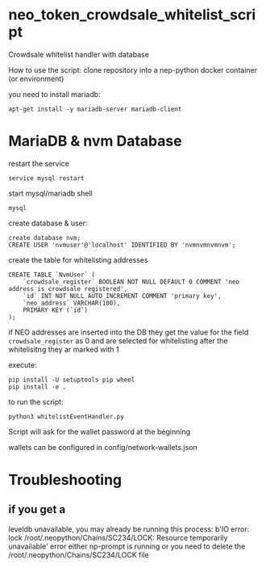 # neo_token_crowdsale_whitelist_script
Crowdsale whitelist handler with database

How to use the script:
clone repository into a nep-python docker container (or environment)

you need to install mariadb:
```
apt-get install -y mariadb-server mariadb-client
```

# MariaDB & nvm Database
restart the service
```
service mysql restart
```
start mysql/mariadb shell
```
mysql
```
create database & user:
```
create database nvm;
CREATE USER 'nvmuser'@'localhost' IDENTIFIED BY 'nvmnvmnvmnvm';
```
create the table for whitelisting addresses
```
CREATE TABLE `NvmUser` (
	`crowdsale_register` BOOLEAN NOT NULL DEFAULT 0 COMMENT 'neo address is crowdsale registered',
	`id` INT NOT NULL AUTO_INCREMENT COMMENT 'primary key',
	`neo_address` VARCHAR(100),
	PRIMARY KEY (`id`)
);
```

if NEO addresses are inserted into the DB they get the value for the field `crowdsale_register` as 0
and are selected for whitelisting
after the whitelisitng they ar marked with 1

execute: 
```
pip install -U setuptools pip wheel
pip install -e .
```

to run the script:
```
python3 whitelistEventHandler.py
```

Script will ask for the wallet password at the beginning

wallets can be configured in config/network-wallets.json

# Troubleshooting

## if you get a 
leveldb unavailable, you may already be running this process: b'IO error: lock /root/.neopython/Chains/SC234/LOCK: Resource temporarily unavailable' error
either np-prompt is running or you need to delete the /root/.neopython/Chains/SC234/LOCK file


